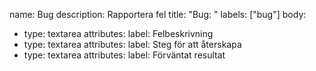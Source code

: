 name: Bug
description: Rapportera fel
title: "Bug: "
labels: ["bug"]
body:
  - type: textarea
    attributes:
      label: Felbeskrivning
  - type: textarea
    attributes:
      label: Steg för att återskapa
  - type: textarea
    attributes:
      label: Förväntat resultat
